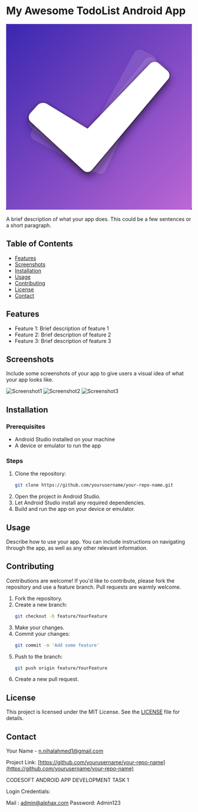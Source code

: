 # My Awesome TodoList Android App

![Logo](app/src/main/ic_launcher-playstore.png)

A brief description of what your app does. This could be a few sentences or a short paragraph.

## Table of Contents

- [Features](#features)
- [Screenshots](#screenshots)
- [Installation](#installation)
- [Usage](#usage)
- [Contributing](#contributing)
- [License](#license)
- [Contact](#contact)

## Features

- Feature 1: Brief description of feature 1
- Feature 2: Brief description of feature 2
- Feature 3: Brief description of feature 3

## Screenshots

Include some screenshots of your app to give users a visual idea of what your app looks like.

![Screenshot1](link_to_screenshot1)
![Screenshot2](link_to_screenshot2)
![Screenshot3](link_to_screenshot3)

## Installation

### Prerequisites

- Android Studio installed on your machine
- A device or emulator to run the app

### Steps

1. Clone the repository:
    ```bash
    git clone https://github.com/yourusername/your-repo-name.git
    ```
2. Open the project in Android Studio.
3. Let Android Studio install any required dependencies.
4. Build and run the app on your device or emulator.

## Usage

Describe how to use your app. You can include instructions on navigating through the app, as well as any other relevant information.

## Contributing

Contributions are welcome! If you'd like to contribute, please fork the repository and use a feature branch. Pull requests are warmly welcome.

1. Fork the repository.
2. Create a new branch:
    ```bash
    git checkout -b feature/YourFeature
    ```
3. Make your changes.
4. Commit your changes:
    ```bash
    git commit -m 'Add some feature'
    ```
5. Push to the branch:
    ```bash
    git push origin feature/YourFeature
    ```
6. Create a new pull request.

## License

This project is licensed under the MIT License. See the [LICENSE](LICENSE) file for details.

## Contact

Your Name - [n.nihalahmed1@gmail.com](mailto:n.nihalahmed1@gmail.com)

Project Link: [https://github.com/yourusername/your-repo-name](https://github.com/yourusername/your-repo-name)


CODESOFT ANDROID APP DEVELOPMENT TASK 1

Login Credentials:

Mail : admin@alphax.com
Password: Admin123
